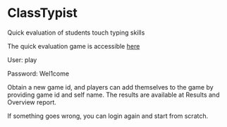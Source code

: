 # ClassTypist
Quick evaluation of students touch typing skills

The quick evaluation game is accessible [here](https://g9f3996a8ffd46b-dbgame.adb.eu-amsterdam-1.oraclecloudapps.com/ords/r/game/touchtypinggame)

User: play

Password: Wel1come

Obtain a new game id, and players can add themselves to the game by providing game id and self name. The results are available at Results and Overview report. 

If something goes wrong, you can login again and start from scratch. 
